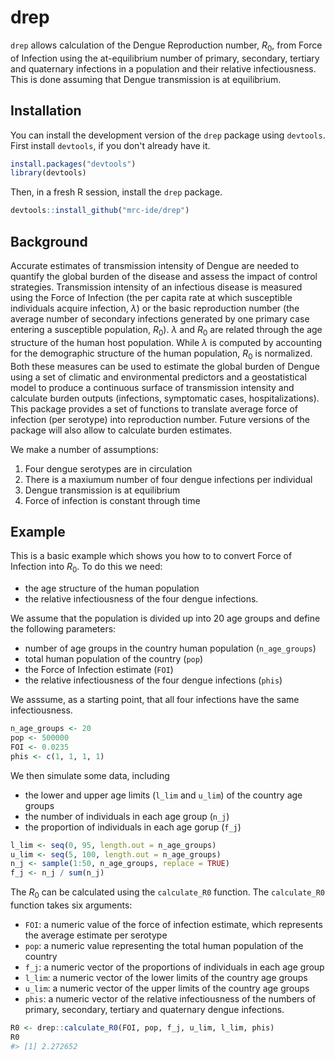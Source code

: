 
<!-- README.md is generated from README.Rmd. Please edit that file -->
drep
====

<!-- badges: start -->
<!-- badges: end -->
`drep` allows calculation of the Dengue Reproduction number, *R*<sub>0</sub>, from Force of Infection using the at-equilibrium number of primary, secondary, tertiary and quaternary infections in a population and their relative infectiousness. This is done assuming that Dengue transmission is at equilibrium.

Installation
------------

You can install the development version of the `drep` package using `devtools`. First install `devtools`, if you don't already have it.

``` r
install.packages("devtools")
library(devtools)
```

Then, in a fresh R session, install the `drep` package.

``` r
devtools::install_github("mrc-ide/drep")
```

Background
----------

Accurate estimates of transmission intensity of Dengue are needed to quantify the global burden of the disease and assess the impact of control strategies. Transmission intensity of an infectious disease is measured using the Force of Infection (the per capita rate at which susceptible individuals acquire infection, *λ*) or the basic reproduction number (the average number of secondary infections generated by one primary case entering a susceptible population, *R*<sub>0</sub>). *λ* and *R*<sub>0</sub> are related through the age structure of the human host population. While *λ* is computed by accounting for the demographic structure of the human population, *R*<sub>0</sub> is normalized. Both these measures can be used to estimate the global burden of Dengue using a set of climatic and environmental predictors and a geostatistical model to produce a continuous surface of transmission intensity and calculate burden outputs (infections, symptomatic cases, hospitalizations). This package provides a set of functions to translate average force of infection (per serotype) into reproduction number. Future versions of the package will also allow to calculate burden estimates.

We make a number of assumptions:

1.  Four dengue serotypes are in circulation
2.  There is a maxiumum number of four dengue infections per individual
3.  Dengue transmission is at equilibrium
4.  Force of infection is constant through time

Example
-------

This is a basic example which shows you how to to convert Force of Infection into *R*<sub>0</sub>. To do this we need:

-   the age structure of the human population
-   the relative infectiousness of the four dengue infections.

We assume that the population is divided up into 20 age groups and define the following parameters:

-   number of age groups in the country human population (`n_age_groups`)
-   total human population of the country (`pop`)
-   the Force of Infection estimate (`FOI`)
-   the relative infectiousness of the four dengue infections (`phis`)

We asssume, as a starting point, that all four infections have the same infectiousness.

``` r
n_age_groups <- 20
pop <- 500000
FOI <- 0.0235
phis <- c(1, 1, 1, 1)
```

We then simulate some data, including

-   the lower and upper age limits (`l_lim` and `u_lim`) of the country age groups
-   the number of individuals in each age group (`n_j`)
-   the proportion of individuals in each age gorup (`f_j`)

``` r
l_lim <- seq(0, 95, length.out = n_age_groups)
u_lim <- seq(5, 100, length.out = n_age_groups)
n_j <- sample(1:50, n_age_groups, replace = TRUE)
f_j <- n_j / sum(n_j)
```

The *R*<sub>0</sub> can be calculated using the `calculate_R0` function. The `calculate_R0` function takes six arguments:

-   `FOI`: a numeric value of the force of infection estimate, which represents the average estimate per serotype
-   `pop`: a numeric value representing the total human population of the country
-   `f_j`: a numeric vector of the proportions of individuals in each age group
-   `l_lim`: a numeric vector of the lower limits of the country age groups
-   `u_lim`: a numeric vector of the upper limits of the country age groups
-   `phis`: a numeric vector of the relative infectiousness of the numbers of primary, secondary, tertiary and quaternary dengue infections.

``` r
R0 <- drep::calculate_R0(FOI, pop, f_j, u_lim, l_lim, phis)
R0
#> [1] 2.272652
```
